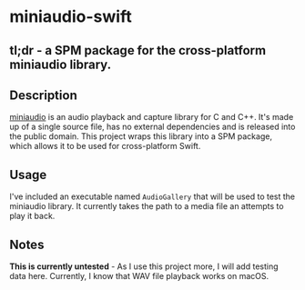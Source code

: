 # miniaudio-swift
## tl;dr - a SPM package for the cross-platform miniaudio library.

## Description
[miniaudio](https://github.com/mackron/miniaudio) is an audio playback and capture library for C and C++. It's made up of a single source file, has no external dependencies and is released into the public domain. This project wraps this library into a SPM package, which allows it to be used for cross-platform Swift.

## Usage
I've included an executable named `AudioGallery` that will be used to test the miniaudio library. It currently takes the path to a media file an attempts to play it back.

## Notes
**This is currently untested** - As I use this project more, I will add testing data here. Currently, I know that WAV file playback works on macOS.
